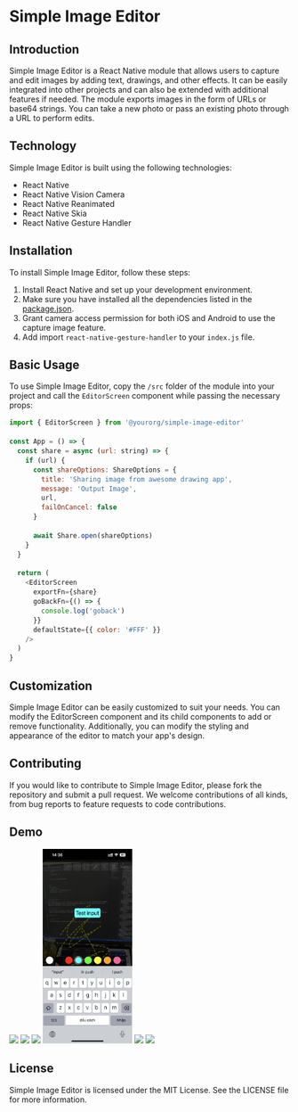 # Simple Image Editor

## Introduction

Simple Image Editor is a React Native module that allows users to capture and edit images by adding text, drawings, and other effects. It can be easily integrated into other projects and can also be extended with additional features if needed. The module exports images in the form of URLs or base64 strings. You can take a new photo or pass an existing photo through a URL to perform edits.

## Technology

Simple Image Editor is built using the following technologies:

- React Native
- React Native Vision Camera
- React Native Reanimated
- React Native Skia
- React Native Gesture Handler

## Installation

To install Simple Image Editor, follow these steps:

1. Install React Native and set up your development environment.
2. Make sure you have installed all the dependencies listed in the [package.json](https://github.com/SeNyterA/simple-image-editor/blob/master/package.json).
3. Grant camera access permission for both iOS and Android to use the capture image feature.
4. Add import `react-native-gesture-handler` to your `index.js` file.

## Basic Usage

To use Simple Image Editor, copy the `/src` folder of the module into your project and call the `EditorScreen` component while passing the necessary props:

```javascript
import { EditorScreen } from '@yourorg/simple-image-editor'

const App = () => {
  const share = async (url: string) => {
    if (url) {
      const shareOptions: ShareOptions = {
        title: 'Sharing image from awesome drawing app',
        message: 'Output Image',
        url,
        failOnCancel: false
      }

      await Share.open(shareOptions)
    }
  }

  return (
    <EditorScreen
      exportFn={share}
      goBackFn={() => {
        console.log('goback')
      }}
      defaultState={{ color: '#FFF' }}
    />
  )
}
```

## Customization

Simple Image Editor can be easily customized to suit your needs. You can modify the EditorScreen component and its child components to add or remove functionality. Additionally, you can modify the styling and appearance of the editor to match your app's design.

## Contributing

If you would like to contribute to Simple Image Editor, please fork the repository and submit a pull request. We welcome contributions of all kinds, from bug reports to feature requests to code contributions.

## Demo

<div >
  <img src="imgs/img_1.png"  width="32%" />
  <img src="imgs/img_2.png"  width="32%" /> 
  <img src="imgs/img_3.png"  width="32%" />
  <img src="imgs/img_4.png"  width="32%" />
  <img src="imgs/img_5.png"  width="32%" /> 
  <img src="imgs/img_6.png"  width="32%" />
</div>



## License

Simple Image Editor is licensed under the MIT License. See the LICENSE file for more information.

